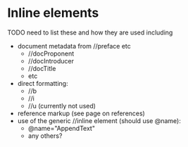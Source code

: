 # Inline elements

<span class="underline">TODO need to list these and how they are used
including</span>

  - document metadata from //preface etc
      - //docProponent
      - //docIntroducer
      - //docTitle
      - etc
  - direct formatting:
      - //b
      - //i
      - //u (currently not used)
  - reference markup (see page on references)
  - use of the generic //inline element (should use @name):
      - @name="AppendText"
      - any others?
